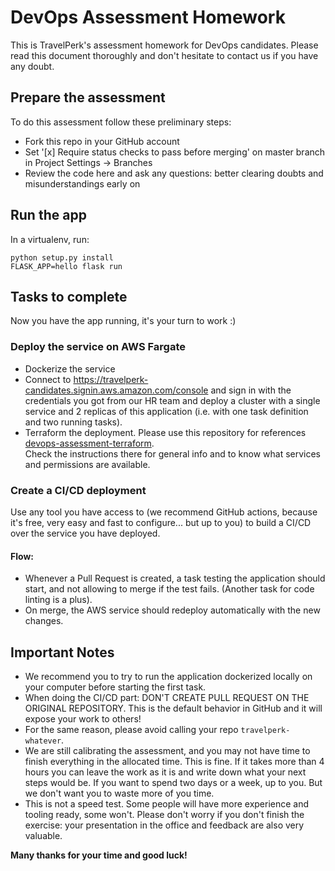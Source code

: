 # DevOps Assessment Homework

This is TravelPerk's assessment homework for DevOps candidates. Please read
this document thoroughly and don't hesitate to contact us if you have any doubt.

## Prepare the assessment

To do this assessment follow these preliminary steps:

  * Fork this repo in your GitHub account
  * Set '[x] Require status checks to pass before merging' on master branch in Project Settings -> Branches
  * Review the code here and ask any questions: better clearing doubts and misunderstandings early on
  

## Run the app

In a virtualenv, run:

    python setup.py install
    FLASK_APP=hello flask run

## Tasks to complete

Now you have the app running, it's your turn to work :) 

### Deploy the service on AWS Fargate

   * Dockerize the service
   * Connect to https://travelperk-candidates.signin.aws.amazon.com/console
     and sign in with the credentials you got from our HR team and deploy a
     cluster with a single service and 2 replicas of this application (i.e. 
     with one task definition and two running tasks).
   * Terraform the deployment. Please use this repository for references [devops-assessment-terraform][1].  
     Check the instructions there for general info and to know what services and permissions are available.

### Create a CI/CD deployment

Use any tool you have access to (we recommend GitHub actions, because it's free, very easy and fast
to configure... but up to you) to build a CI/CD over the service you have deployed.

#### Flow:

  * Whenever a Pull Request is created, a task testing the application should 
    start, and not allowing to merge if the test fails. (Another task for code 
    linting is a plus).
  * On merge, the AWS service should redeploy automatically with the new changes.

## Important Notes

  * We recommend you to try to run the application dockerized locally on your computer
    before starting the first task.
  * When doing the CI/CD part: DON'T CREATE PULL REQUEST ON THE ORIGINAL REPOSITORY.
    This is the default behavior in GitHub and it will expose your work to others!
  * For the same reason, please avoid calling your repo `travelperk-whatever`.
  * We are still calibrating the assessment, and you may not have time
    to finish everything in the allocated time. This is fine. If it takes more than 4 hours you can leave the work as
    it is and write down what your next steps would be. If you want to spend
    two days or a week, up to you. But we don't want you to waste more of you
    time.
  * This is not a speed test. Some people will have more experience and tooling ready, some won't. Please don't worry if 
  you don't finish the exercise: your presentation in the office and feedback are also very valuable. 
  
 **Many thanks for your time and good luck!**

[1]: https://github.com/travelperk/devops-assessment-terraform
